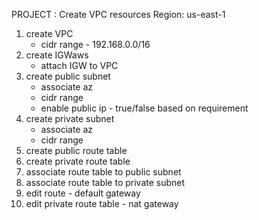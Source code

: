 PROJECT : Create VPC resources
Region: us-east-1
1. create VPC
    - cidr range - 192.168.0.0/16
2. create IGWaws
    - attach IGW to VPC
3. create public subnet
    - associate az
    - cidr range
    - enable public ip - true/false based on requirement
4. create private subnet
    - associate az
    - cidr range
5. create public route table
6. create private route table
7. associate route table to public subnet
8. associate route table to private subnet
9. edit route - default gateway
10. edit private route table  - nat gateway
    